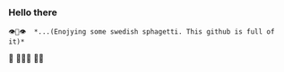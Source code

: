 ### Hello there

    👁️👄👁️  *...(Enojying some swedish sphagetti. This github is full of it)*
 🍝 🥄👕🤙
      👠👠
